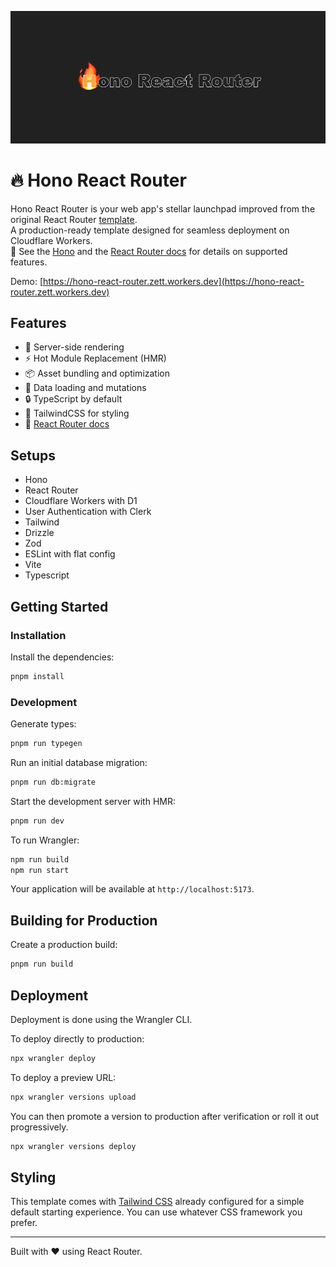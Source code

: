 ![Convertio Image](https://raw.githubusercontent.com/zett-8/images/refs/heads/master/hrr.png)

# 🔥 Hono React Router

Hono React Router is your web app's stellar launchpad improved from the original React Router [template](https://github.com/remix-run/react-router-templates/tree/main/cloudflare-d1).  
A production-ready template designed for seamless deployment on Cloudflare Workers.  
📖 See the [Hono](https://hono.dev/) and the [React Router docs](https://reactrouter.com/) for details on supported features.

Demo: [https://hono-react-router.zett.workers.dev](https://hono-react-router.zett.workers.dev)

## Features

- 🚀 Server-side rendering
- ⚡️ Hot Module Replacement (HMR)
- 📦 Asset bundling and optimization
- 🔄 Data loading and mutations
- 🔒 TypeScript by default
- 🎉 TailwindCSS for styling
- 📖 [React Router docs](https://reactrouter.com/)

## Setups

- Hono
- React Router
- Cloudflare Workers with D1
- User Authentication with Clerk
- Tailwind
- Drizzle
- Zod
- ESLint with flat config
- Vite
- Typescript

## Getting Started

### Installation

Install the dependencies:

```bash
pnpm install
```

### Development

Generate types:

```bash
pnpm run typegen
```

Run an initial database migration:

```bash
pnpm run db:migrate
```

Start the development server with HMR:

```bash
pnpm run dev
```

To run Wrangler:

```sh
npm run build
npm run start
```

Your application will be available at `http://localhost:5173`.

## Building for Production

Create a production build:

```bash
pnpm run build
```

## Deployment

Deployment is done using the Wrangler CLI.

To deploy directly to production:

```sh
npx wrangler deploy
```

To deploy a preview URL:

```sh
npx wrangler versions upload
```

You can then promote a version to production after verification or roll it out progressively.

```sh
npx wrangler versions deploy
```

## Styling

This template comes with [Tailwind CSS](https://tailwindcss.com/) already configured for a simple default starting experience. You can use whatever CSS framework you prefer.

---

Built with ❤️ using React Router.
